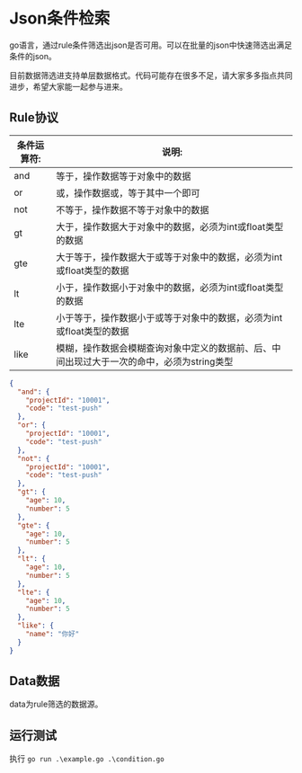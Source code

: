 # Json条件检索

go语言，通过rule条件筛选出json是否可用。可以在批量的json中快速筛选出满足条件的json。

目前数据筛选进支持单层数据格式。代码可能存在很多不足，请大家多多指点共同进步，希望大家能一起参与进来。

## Rule协议

| 条件运算符:          | 说明:          |
| ----------------- | ----------------- |
| and | 等于，操作数据等于对象中的数据 |
| or | 或，操作数据或，等于其中一个即可 |
| not | 不等于，操作数据不等于对象中的数据 |
| gt | 大于，操作数据大于对象中的数据，必须为int或float类型的数据 |
| gte | 大于等于，操作数据大于或等于对象中的数据，必须为int或float类型的数据 |
| lt | 小于，操作数据小于对象中的数据，必须为int或float类型的数据 |
| lte | 小于等于，操作数据小于或等于对象中的数据，必须为int或float类型的数据 |
| like | 模糊，操作数据会模糊查询对象中定义的数据前、后、中间出现过大于一次的命中，必须为string类型 |

```json
{
  "and": {
    "projectId": "10001",
    "code": "test-push"
  },
  "or": {
    "projectId": "10001",
    "code": "test-push"
  },
  "not": {
    "projectId": "10001",
    "code": "test-push"
  },
  "gt": {
    "age": 10,
    "number": 5
  },
  "gte": {
    "age": 10,
    "number": 5
  },
  "lt": {
    "age": 10,
    "number": 5
  },
  "lte": {
    "age": 10,
    "number": 5
  },
  "like": {
    "name": "你好"
  }
}
```

## Data数据

data为rule筛选的数据源。

## 运行测试

执行 `go run .\example.go .\condition.go`